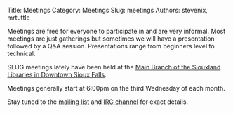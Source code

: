 Title: Meetings
Category: Meetings
Slug: meetings
Authors: stevenix, mrtuttle

Meetings are free for everyone to participate in and are very informal.  Most meetings are just gatherings but sometimes we will have a presentation followed by a Q&A session.  Presentations range from beginners level to technical.

SLUG meetings lately have been held at the [Main Branch of the Siouxland Libraries in Downtown Sioux Falls](https://www.google.com/maps/place/200+N+Dakota+Ave,+Sioux+Falls,+SD+57104/@43.5492104,-96.7311125,17z/data=!3m1!4b1!4m5!3m4!1s0x878eb598bbcea107:0x8588b213cad08e56!8m2!3d43.5492104!4d-96.7289238).

Meetings generally start at 6:00pm on the third Wednesday of each month.

Stay tuned to the [mailing list](http://groups.google.com/group/sluglinux) and [IRC channel]({filename}/pages/irc.md) for exact details.
